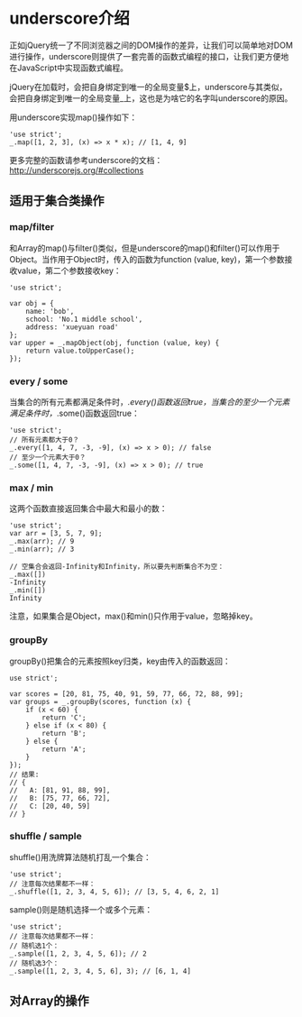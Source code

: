 # underscore介绍

正如jQuery统一了不同浏览器之间的DOM操作的差异，让我们可以简单地对DOM进行操作，underscore则提供了一套完善的函数式编程的接口，让我们更方便地在JavaScript中实现函数式编程。

jQuery在加载时，会把自身绑定到唯一的全局变量$上，underscore与其类似，会把自身绑定到唯一的全局变量_上，这也是为啥它的名字叫underscore的原因。

用underscore实现map()操作如下：
```
'use strict';
_.map([1, 2, 3], (x) => x * x); // [1, 4, 9]
```
更多完整的函数请参考underscore的文档：http://underscorejs.org/#collections

## 适用于集合类操作

### map/filter
和Array的map()与filter()类似，但是underscore的map()和filter()可以作用于Object。当作用于Object时，传入的函数为function (value, key)，第一个参数接收value，第二个参数接收key：

```
'use strict';

var obj = {
    name: 'bob',
    school: 'No.1 middle school',
    address: 'xueyuan road'
};
var upper = _.mapObject(obj, function (value, key) {
    return value.toUpperCase();
});
```

### every / some
当集合的所有元素都满足条件时，_.every()函数返回true，当集合的至少一个元素满足条件时，_.some()函数返回true：

```
'use strict';
// 所有元素都大于0？
_.every([1, 4, 7, -3, -9], (x) => x > 0); // false
// 至少一个元素大于0？
_.some([1, 4, 7, -3, -9], (x) => x > 0); // true
```

### max / min
这两个函数直接返回集合中最大和最小的数：

```
'use strict';
var arr = [3, 5, 7, 9];
_.max(arr); // 9
_.min(arr); // 3

// 空集合会返回-Infinity和Infinity，所以要先判断集合不为空：
_.max([])
-Infinity
_.min([])
Infinity
```

注意，如果集合是Object，max()和min()只作用于value，忽略掉key。

### groupBy
groupBy()把集合的元素按照key归类，key由传入的函数返回：

```
use strict';

var scores = [20, 81, 75, 40, 91, 59, 77, 66, 72, 88, 99];
var groups = _.groupBy(scores, function (x) {
    if (x < 60) {
        return 'C';
    } else if (x < 80) {
        return 'B';
    } else {
        return 'A';
    }
});
// 结果:
// {
//   A: [81, 91, 88, 99],
//   B: [75, 77, 66, 72],
//   C: [20, 40, 59]
// }
```

### shuffle / sample

shuffle()用洗牌算法随机打乱一个集合：

```
'use strict';
// 注意每次结果都不一样：
_.shuffle([1, 2, 3, 4, 5, 6]); // [3, 5, 4, 6, 2, 1]

```

sample()则是随机选择一个或多个元素：
```
'use strict';
// 注意每次结果都不一样：
// 随机选1个：
_.sample([1, 2, 3, 4, 5, 6]); // 2
// 随机选3个：
_.sample([1, 2, 3, 4, 5, 6], 3); // [6, 1, 4]

```

## 对Array的操作

